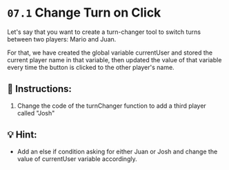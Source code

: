 # `07.1` Change Turn on Click
Let's say that you want to create a turn-changer tool to switch turns between two players: Mario and Juan.

For that, we have created the global variable currentUser and stored the current player name in that variable, then updated the value of that variable every time the button is clicked to the other player's name.

## 📝 Instructions:
1. Change the code of the turnChanger function to add a third player called "Josh"
## 💡 Hint:
- Add an else if condition asking for either Juan or Josh and change the value of currentUser variable accordingly.